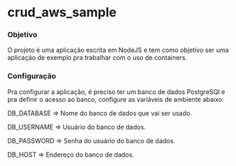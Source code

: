 # crud_aws_sample

### Objetivo
O projeto  é uma aplicação escrita em NodeJS e tem como objetivo ser uma aplicação de exemplo pra trabalhar com o uso de containers.

### Configuração
Pra configurar a aplicação, é preciso ter um banco de dados PostgreSQl e pra definir o acesso ao banco, configure as variáveis de ambiente abaixo:

DB_DATABASE => Nome do banco de dados que vai ser usado.

DB_USERNAME => Usuário do banco de dados.

DB_PASSWORD => Senha do usuário do banco de dados.

DB_HOST => Endereço do banco de dados.
